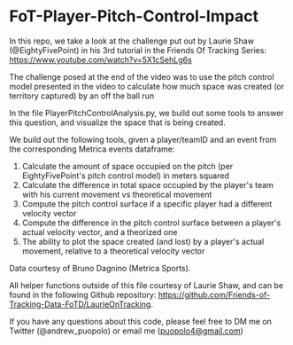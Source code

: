 # FoT-Player-Pitch-Control-Impact

In this repo, we take a look at the challenge put out by Laurie Shaw (@EightyFivePoint) in his 3rd tutorial in the Friends Of Tracking Series: https://www.youtube.com/watch?v=5X1cSehLg6s

The challenge posed at the end of the video was to use the pitch control model presented in the video to calculate how much space was created (or territory captured) by an off the ball run

In the file PlayerPitchControlAnalysis.py, we build out some tools to answer this question, and visualize the space that is being created.

We build out the following tools, given a player/teamID and an event from the corresponding Metrica events dataframe:

1. Calculate the amount of space occupied on the pitch (per EightyFivePoint's pitch control model) in meters squared
2. Calculate the difference in total space occupied by the player's team with his current movement vs theoretical movement
3. Compute the pitch control surface if a specific player had a different velocity vector
4. Compute the difference in the pitch control surface between a player's actual velocity vector, and a theorized one
5. The ability to plot the space created (and lost) by a player's actual movement, relative to a theoretical velocity vector


Data courtesy of Bruno Dagnino (Metrica Sports).

All helper functions outside of this file courtesy of Laurie Shaw, and can be found in the following Github repository: https://github.com/Friends-of-Tracking-Data-FoTD/LaurieOnTracking.

If you have any questions about this code, please feel free to DM me on Twitter (@andrew_puopolo) or email me (puopolo4@gmail.com) 
